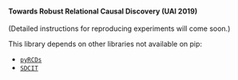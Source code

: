 #### Towards Robust Relational Causal Discovery (UAI 2019)

(Detailed instructions for reproducing experiments will come soon.)

This library depends on other libraries not available on pip:
- [`pyRCDs`](https://github.com/sanghack81/pyRCDs)
- [`SDCIT`](https://github.com/sanghack81/SDCIT)



